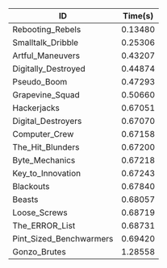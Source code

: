 |ID|Time(s)|
|-|-|
|Rebooting_Rebels|0.13480|
|Smalltalk_Dribble|0.25306|
|Artful_Maneuvers|0.43207|
|Digitally_Destroyed|0.44874|
|Pseudo_Boom|0.47293|
|Grapevine_Squad|0.50660|
|Hackerjacks|0.67051|
|Digital_Destroyers|0.67070|
|Computer_Crew|0.67158|
|The_Hit_Blunders|0.67200|
|Byte_Mechanics|0.67218|
|Key_to_Innovation|0.67243|
|Blackouts|0.67840|
|Beasts|0.68057|
|Loose_Screws|0.68719|
|The_ERROR_List|0.68731|
|Pint_Sized_Benchwarmers|0.69420|
|Gonzo_Brutes|1.28558|
